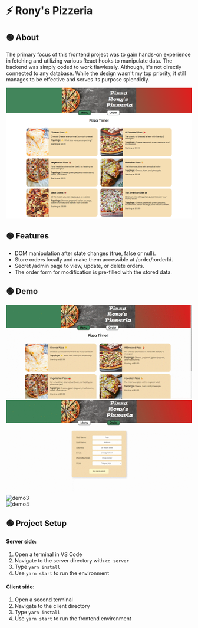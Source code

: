 
# ⚡ Rony's Pizzeria

## 🟢 About

The primary focus of this frontend project was to gain hands-on experience in fetching and utilizing various React hooks to manipulate data. The backend was simply coded to work flawlessly. Although, it's not directly connected to any database. While the design wasn't my top priority, it still manages to be effective and serves its purpose splendidly. 

![mvp demo](./mvp.png)

## 🟢 Features

- DOM manipulation after state changes (true, false or null).
- Store orders locally and make them accessible at /order/:orderId.
- Secret /admin page to view, update, or delete orders.
- The order form for modification is pre-filled with the stored data.

## 🟢 Demo
![demo1](./demo1.gif)
\
![demo2](./demo2.gif)
\
![demo3](./demo3.gif)
\
![demo4](./demo4.gif)


## 🟢 Project Setup
#### Server side: 
1. Open a terminal in VS Code
2. Navigate to the server directory with `cd server`
3. Type `yarn install`
4. Use `yarn start` to run the environment

#### Client side:
1. Open a second terminal
2. Navigate to the client directory
3. Type `yarn install`
4. Use `yarn start` to run the frontend environment
